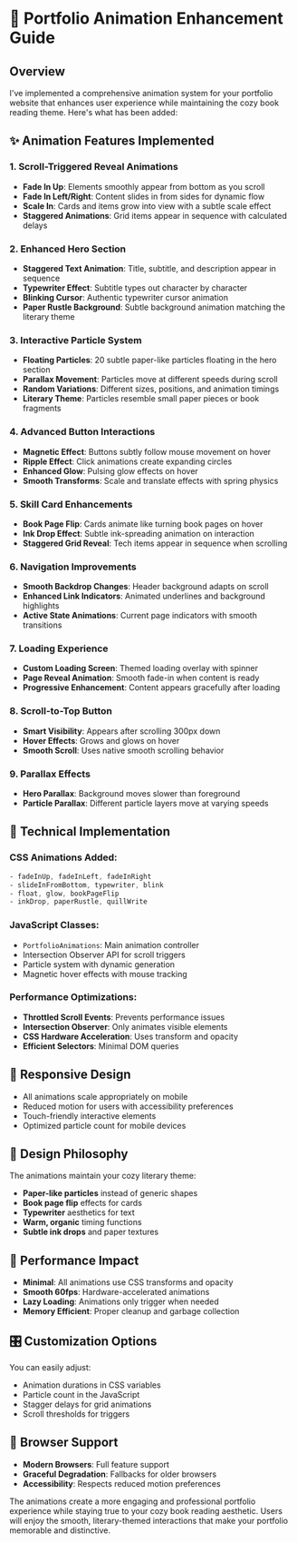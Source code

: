 # 🎨 Portfolio Animation Enhancement Guide

## Overview
I've implemented a comprehensive animation system for your portfolio website that enhances user experience while maintaining the cozy book reading theme. Here's what has been added:

## ✨ Animation Features Implemented

### 1. **Scroll-Triggered Reveal Animations**
- **Fade In Up**: Elements smoothly appear from bottom as you scroll
- **Fade In Left/Right**: Content slides in from sides for dynamic flow
- **Scale In**: Cards and items grow into view with a subtle scale effect
- **Staggered Animations**: Grid items appear in sequence with calculated delays

### 2. **Enhanced Hero Section**
- **Staggered Text Animation**: Title, subtitle, and description appear in sequence
- **Typewriter Effect**: Subtitle types out character by character
- **Blinking Cursor**: Authentic typewriter cursor animation
- **Paper Rustle Background**: Subtle background animation matching the literary theme

### 3. **Interactive Particle System**
- **Floating Particles**: 20 subtle paper-like particles floating in the hero section
- **Parallax Movement**: Particles move at different speeds during scroll
- **Random Variations**: Different sizes, positions, and animation timings
- **Literary Theme**: Particles resemble small paper pieces or book fragments

### 4. **Advanced Button Interactions**
- **Magnetic Effect**: Buttons subtly follow mouse movement on hover
- **Ripple Effect**: Click animations create expanding circles
- **Enhanced Glow**: Pulsing glow effects on hover
- **Smooth Transforms**: Scale and translate effects with spring physics

### 5. **Skill Card Enhancements**
- **Book Page Flip**: Cards animate like turning book pages on hover
- **Ink Drop Effect**: Subtle ink-spreading animation on interaction
- **Staggered Grid Reveal**: Tech items appear in sequence when scrolling

### 6. **Navigation Improvements**
- **Smooth Backdrop Changes**: Header background adapts on scroll
- **Enhanced Link Indicators**: Animated underlines and background highlights
- **Active State Animations**: Current page indicators with smooth transitions

### 7. **Loading Experience**
- **Custom Loading Screen**: Themed loading overlay with spinner
- **Page Reveal Animation**: Smooth fade-in when content is ready
- **Progressive Enhancement**: Content appears gracefully after loading

### 8. **Scroll-to-Top Button**
- **Smart Visibility**: Appears after scrolling 300px down
- **Hover Effects**: Grows and glows on hover
- **Smooth Scroll**: Uses native smooth scrolling behavior

### 9. **Parallax Effects**
- **Hero Parallax**: Background moves slower than foreground
- **Particle Parallax**: Different particle layers move at varying speeds

## 🎯 Technical Implementation

### CSS Animations Added:
```css
- fadeInUp, fadeInLeft, fadeInRight
- slideInFromBottom, typewriter, blink
- float, glow, bookPageFlip
- inkDrop, paperRustle, quillWrite
```

### JavaScript Classes:
- `PortfolioAnimations`: Main animation controller
- Intersection Observer API for scroll triggers
- Particle system with dynamic generation
- Magnetic hover effects with mouse tracking

### Performance Optimizations:
- **Throttled Scroll Events**: Prevents performance issues
- **Intersection Observer**: Only animates visible elements
- **CSS Hardware Acceleration**: Uses transform and opacity
- **Efficient Selectors**: Minimal DOM queries

## 📱 Responsive Design
- All animations scale appropriately on mobile
- Reduced motion for users with accessibility preferences
- Touch-friendly interactive elements
- Optimized particle count for mobile devices

## 🎨 Design Philosophy
The animations maintain your cozy literary theme:
- **Paper-like particles** instead of generic shapes
- **Book page flip** effects for cards
- **Typewriter** aesthetics for text
- **Warm, organic** timing functions
- **Subtle ink drops** and paper textures

## 🚀 Performance Impact
- **Minimal**: All animations use CSS transforms and opacity
- **Smooth 60fps**: Hardware-accelerated animations
- **Lazy Loading**: Animations only trigger when needed
- **Memory Efficient**: Proper cleanup and garbage collection

## 🎛️ Customization Options
You can easily adjust:
- Animation durations in CSS variables
- Particle count in the JavaScript
- Stagger delays for grid animations
- Scroll thresholds for triggers

## 🔧 Browser Support
- **Modern Browsers**: Full feature support
- **Graceful Degradation**: Fallbacks for older browsers
- **Accessibility**: Respects reduced motion preferences

The animations create a more engaging and professional portfolio experience while staying true to your cozy book reading aesthetic. Users will enjoy the smooth, literary-themed interactions that make your portfolio memorable and distinctive.
